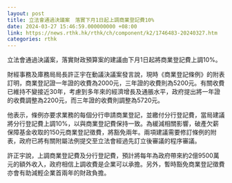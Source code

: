 ```yaml
---
layout: post
title: 立法會通過決議案　落實下月1日起上調商業登記費10%
date: 2024-03-27 15:46:59.000000000 +08:00
link: https://news.rthk.hk/rthk/ch/component/k2/1746483-20240327.htm
categories: rthk
---
```


立法會通過決議案，落實財政預算案的建議由下月1日起將商業登記費上調10%。

財經事務及庫務局局長許正宇在動議決議案發言說，現時《商業登記條例》的附表訂明，商業登記證一年證的收費為2000元，三年證的收費則為5200元。有關收費已維持不變接近30年，考慮到多年來的經濟增長及通脹水平，政府提出將一年證的收費調整為2200元，而三年證的收費則調整為5720元。

他表示，條例亦要求業務的每個分行申請商業登記，並繳付分行登記費，當局建議將分行登記費上調10%，以與商業登記費保持一致。為緩減相關影響，破產欠薪保障基金收取的150元商業登記徵費，將豁免兩年。兩項建議需要修訂條例的附表，政府已將有關附屬法例提交至立法會經過先訂立後審議的程序審議。

許正宇說，上調商業登記費及分行登記費，預計將每年為政府帶來約2億9500萬元的額外收入，政府相信上調收費是企業可以承擔。另外，暫時豁免商業登記徵費亦會有助減輕企業首兩年的財政負擔。
